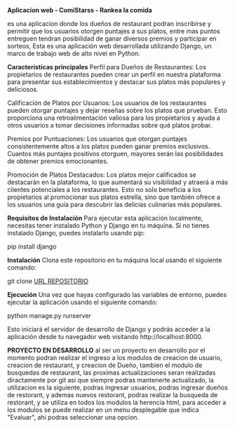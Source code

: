 **Aplicacion web - ComiStarss - Rankea la comida**

es una aplicacion donde los dueños de restaurant podran inscribirse y permitir que los usuarios otorgen puntajes a sus platos, entre mas puntos entreguen tendran posibilidad de ganar diversos premios y participar en sorteos, Esta es una aplicación web desarrollada utilizando Django, un marco de trabajo web de alto nivel en Python.

**Características principales**
Perfil para Dueños de Restaurantes: Los propietarios de restaurantes pueden crear un perfil en nuestra plataforma para presentar sus establecimientos y destacar sus platos más populares y deliciosos.

Calificación de Platos por Usuarios: Los usuarios de los restaurantes pueden otorgar puntajes y dejar reseñas sobre los platos que prueban. Esto proporciona una retroalimentación valiosa para los propietarios y ayuda a otros usuarios a tomar decisiones informadas sobre qué platos probar.

Premios por Puntuaciones: Los usuarios que otorgan puntajes consistentemente altos a los platos pueden ganar premios exclusivos. Cuantos más puntajes positivos otorguen, mayores serán las posibilidades de obtener premios emocionantes.

Promoción de Platos Destacados: Los platos mejor calificados se destacarán en la plataforma, lo que aumentará su visibilidad y atraerá a más clientes potenciales a los restaurantes. Esto no solo beneficia a los propietarios al promocionar sus platos estrella, sino que también ofrece a los usuarios una guía para descubrir las delicias culinarias más populares.

**Requisitos de Instalación**
Para ejecutar esta aplicación localmente, necesitas tener instalado Python y Django en tu máquina. Si no tienes instalado Django, puedes instalarlo usando pip:

pip install django

**Instalación**
Clona este repositorio en tu máquina local usando el siguiente comando:

git clone [URL REPOSITORIO](https://github.com/kredcl/3era_pre_entrega-Folch_Derek/tree/master)

**Ejecución**
Una vez que hayas configurado las variables de entorno, puedes ejecutar la aplicación usando el siguiente comando:

python manage.py runserver

Esto iniciará el servidor de desarrollo de Django y podrás acceder a la aplicación desde tu navegador web visitando http://localhost:8000.

**PROYECTO EN DESARROLLO**
al ser un proyecto en desarrollo por el momento podran realizar el ingreso a los modulos de creacion de usuario, creacion de restaurant, y creacion de Dueño, tambien el modulo de busquedas de restaurant, las proximas actualizaciones seran realizadas diractamente por git asi que siempre podras mantenerte actualizado, 
la utilizacion es la siguiente, podras ingresar usuarios, podras ingresar dueños de restorant, y ademas nuevos restorant, podras realizar la busqueda de restorant, y se utiliza en todos los modulos la herencia html, para acceder a los modulos se puede realizar en un menu desplegable que indica "Evaluar", ahi podras seleccionar una opcion.
